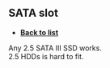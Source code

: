 ## SATA slot
- [**Back to list**](https://github.com/Evv1L/thinkpad-x230-upgrades/blob/main/README.md)

Any 2.5 SATA III SSD works.<br>
2.5 HDDs is hard to fit.
